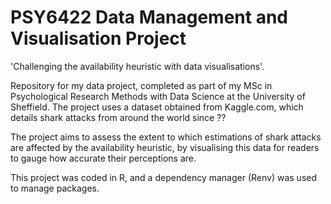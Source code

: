 # PSY6422 Data Management and Visualisation Project
  
'Challenging the availability heuristic with data visualisations'. 

Repository for my data project, completed as part of my MSc in Psychological Research Methods with Data Science at the University of Sheffield.
The project uses a dataset obtained from Kaggle.com, which details shark attacks from around the world since ??  

The project aims to assess the extent to which estimations of shark attacks are affected by the availability heuristic, by visualising this data for readers to gauge how accurate their perceptions are.  

This project was coded in R, and a dependency manager (Renv) was used to manage packages.
